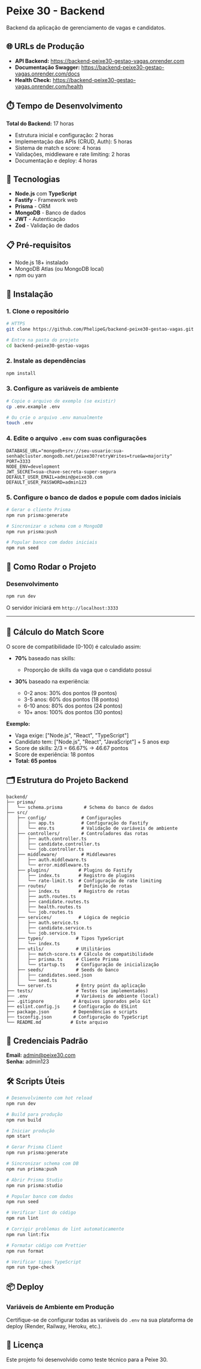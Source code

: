 # Peixe 30 - Backend

Backend da aplicação de gerenciamento de vagas e candidatos.

## 🌐 URLs de Produção

- **API Backend:** https://backend-peixe30-gestao-vagas.onrender.com
- **Documentação Swagger:** https://backend-peixe30-gestao-vagas.onrender.com/docs
- **Health Check:** https://backend-peixe30-gestao-vagas.onrender.com/health

## ⏱️ Tempo de Desenvolvimento

**Total do Backend:** 17 horas
- Estrutura inicial e configuração: 2 horas
- Implementação das APIs (CRUD, Auth): 5 horas
- Sistema de match e score: 4 horas
- Validações, middleware e rate limiting: 2 horas
- Documentação e deploy: 4 horas

## 🚀 Tecnologias

- **Node.js** com **TypeScript**
- **Fastify** - Framework web
- **Prisma** - ORM
- **MongoDB** - Banco de dados
- **JWT** - Autenticação
- **Zod** - Validação de dados

## 📋 Pré-requisitos

- Node.js 18+ instalado
- MongoDB Atlas (ou MongoDB local)
- npm ou yarn

## 🔧 Instalação

### 1. Clone o repositório

```bash
# HTTPS
git clone https://github.com/PhelipeG/backend-peixe30-gestao-vagas.git

# Entre na pasta do projeto
cd backend-peixe30-gestao-vagas
```

### 2. Instale as dependências

```bash
npm install
```

### 3. Configure as variáveis de ambiente

```bash
# Copie o arquivo de exemplo (se existir)
cp .env.example .env

# Ou crie o arquivo .env manualmente
touch .env
```

### 4. Edite o arquivo `.env` com suas configurações
```env
DATABASE_URL="mongodb+srv://seu-usuario:sua-senha@cluster.mongodb.net/peixe30?retryWrites=true&w=majority"
PORT=3333
NODE_ENV=development
JWT_SECRET=sua-chave-secreta-super-segura
DEFAULT_USER_EMAIL=admin@peixe30.com
DEFAULT_USER_PASSWORD=admin123
```

### 5. Configure o banco de dados e popule com dados iniciais

```bash
# Gerar o cliente Prisma
npm run prisma:generate

# Sincronizar o schema com o MongoDB
npm run prisma:push

# Popular banco com dados iniciais
npm run seed
```

## 🎯 Como Rodar o Projeto

### Desenvolvimento
```bash
npm run dev
```
O servidor iniciará em `http://localhost:3333`

---

## 🧮 Cálculo do Match Score

O score de compatibilidade (0-100) é calculado assim:

- **70%** baseado nas skills:
  - Proporção de skills da vaga que o candidato possui
  
- **30%** baseado na experiência:
  - 0-2 anos: 30% dos pontos (9 pontos)
  - 3-5 anos: 60% dos pontos (18 pontos)
  - 6-10 anos: 80% dos pontos (24 pontos)
  - 10+ anos: 100% dos pontos (30 pontos)

**Exemplo:**
- Vaga exige: ["Node.js", "React", "TypeScript"]
- Candidato tem: ["Node.js", "React", "JavaScript"] + 5 anos exp
- Score de skills: 2/3 = 66.67% → 46.67 pontos
- Score de experiência: 18 pontos
- **Total: 65 pontos**

## 🗂️ Estrutura do Projeto Backend

```
backend/
├── prisma/
│   └── schema.prisma        # Schema do banco de dados
├── src/
│   ├── config/             # Configurações
│   │   ├── app.ts          # Configuração do Fastify
│   │   └── env.ts          # Validação de variáveis de ambiente
│   ├── controllers/        # Controladores das rotas
│   │   ├── auth.controller.ts
│   │   ├── candidate.controller.ts
│   │   └── job.controller.ts
│   ├── middleware/         # Middlewares
│   │   ├── auth.middleware.ts
│   │   └── error.middleware.ts
│   ├── plugins/           # Plugins do Fastify
│   │   ├── index.ts       # Registro de plugins
│   │   └── rate-limit.ts  # Configuração de rate limiting
│   ├── routes/            # Definição de rotas
│   │   ├── index.ts       # Registro de rotas
│   │   ├── auth.routes.ts
│   │   ├── candidate.routes.ts
│   │   ├── health.routes.ts
│   │   └── job.routes.ts
│   ├── services/          # Lógica de negócio
│   │   ├── auth.service.ts
│   │   ├── candidate.service.ts
│   │   └── job.service.ts
│   ├── types/            # Tipos TypeScript
│   │   └── index.ts
│   ├── utils/            # Utilitários
│   │   ├── match-score.ts # Cálculo de compatibilidade
│   │   ├── prisma.ts     # Cliente Prisma
│   │   └── startup.ts    # Configuração de inicialização
│   ├── seeds/            # Seeds do banco
│   │   ├── candidates.seed.json
│   │   └── seed.ts
│   └── server.ts         # Entry point da aplicação
├── tests/                # Testes (se implementados)
├── .env                  # Variáveis de ambiente (local)
├── .gitignore           # Arquivos ignorados pelo Git
├── eslint.config.js     # Configuração do ESLint
├── package.json         # Dependências e scripts
├── tsconfig.json        # Configuração do TypeScript
└── README.md           # Este arquivo
```

## 🔐 Credenciais Padrão

**Email:** admin@peixe30.com  
**Senha:** admin123

## 🛠️ Scripts Úteis

```bash
# Desenvolvimento com hot reload
npm run dev

# Build para produção
npm run build

# Iniciar produção
npm start

# Gerar Prisma Client
npm run prisma:generate

# Sincronizar schema com DB
npm run prisma:push

# Abrir Prisma Studio
npm run prisma:studio

# Popular banco com dados
npm run seed

# Verificar lint do código
npm run lint

# Corrigir problemas de lint automaticamente
npm run lint:fix

# Formatar código com Prettier
npm run format

# Verificar tipos TypeScript
npm run type-check
```

## 📦 Deploy

### Variáveis de Ambiente em Produção

Certifique-se de configurar todas as variáveis do `.env` na sua plataforma de deploy (Render, Railway, Heroku, etc.).

## 📝 Licença

Este projeto foi desenvolvido como teste técnico para a Peixe 30.